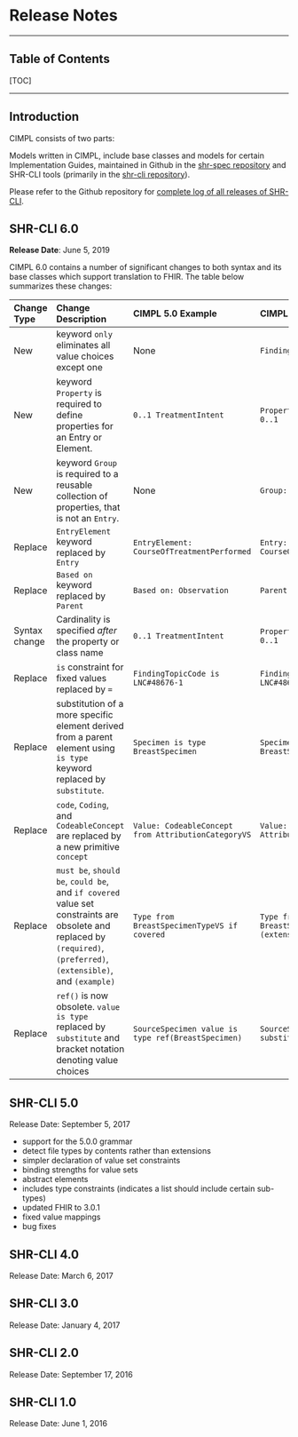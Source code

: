 # Release Notes

***

## Table of Contents

[TOC]

***

## Introduction

CIMPL consists of two parts:

Models written in CIMPL, include base classes and models for certain Implementation Guides, maintained in Github in the [shr-spec repository](https://github.com/standardhealth/shr-spec) and SHR-CLI tools (primarily in the [shr-cli repository](https://github.com/standardhealth/shr-cli)).

Please refer to the Github repository for [complete log of all releases of SHR-CLI](https://github.com/standardhealth/shr-cli/releases).

## SHR-CLI 6.0

**Release Date**: June 5, 2019

CIMPL 6.0 contains a number of significant changes to both syntax and its base classes which support translation to FHIR. The table below summarizes these changes:

| Change Type | Change Description | CIMPL 5.0 Example | CIMPL 6.0 Example | Section |
|:---- |:----------|:---------------------- |:-------------------|:----------------- |
| New | keyword `only` eliminates all value choices except one | None | `FindingResult only concept` | [Only Constraint](#only-constraint) |
| New |keyword `Property` is required to define properties for an Entry or Element. |`0..1 TreatmentIntent`| `Property:  TreatmentIntent 0..1` | [Property Keyword](#property) |
| New |keyword `Group` is required to a reusable collection of properties, that is not an `Entry`. | None | `Group: Address` | [Group Keyword](#group) |
| Replace | `EntryElement` keyword replaced by `Entry` | `EntryElement: CourseOfTreatmentPerformed`| `Entry:  CourseOfTreatmentPerformed` | [Element Keyword](#element) |
| Replace | `Based on` keyword replaced by `Parent` | `Based on: Observation` | `Parent:  Observation` | [Parent Keyword](#parent) |
| Syntax change | Cardinality is specified _after_ the property or class name | `0..1 TreatmentIntent` | `Property:  TreatmentIntent 0..1` | [Property Keyword](#property), [Cardinality Constraint](#cardinality-constraint) |
| Replace | `is` constraint for fixed values replaced by `=` | `FindingTopicCode is LNC#48676-1` | `FindingTopicCode = LNC#48676-1` | [Field Constraints](#field-constraints) |
| Replace | substitution of a more specific element derived from a parent element using `is type` keyword replaced by `substitute`. | `Specimen is type BreastSpecimen` | `Specimen substitute BreastSpecimen` | [Substitute](#substitute) |
| Replace | `code`, `Coding`, and `CodeableConcept` are replaced by a new primitive `concept` | `Value: CodeableConcept from AttributionCategoryVS` | `Value: concept from AttributionCategoryVS` | [Primitives](#primitives) |
| Replace | `must be`, `should be`, `could be`, and `if covered` value set constraints are obsolete and replaced by `(required)`, `(preferred)`, `(extensible)`, and `(example)` | `Type from BreastSpecimenTypeVS if covered` | `Type from BreastSpecimenTypeVS (extensible)` | [Value Set Binding Constraint](#value-set-binding-constraint) |
| Replace | `ref()` is now obsolete. `value is type` replaced by `substitute` and bracket notation denoting value choices| `SourceSpecimen value is type ref(BreastSpecimen)` | `SourceSpecimen[Specimen] substitute BreastSpecimen` | [Mapping to References](#mapping-to-references) |

## SHR-CLI 5.0

Release Date: September 5, 2017

* support for the 5.0.0 grammar
* detect file types by contents rather than extensions
* simpler declaration of value set constraints
* binding strengths for value sets
* abstract elements
* includes type constraints (indicates a list should include certain sub-types)
* updated FHIR to 3.0.1
* fixed value mappings
* bug fixes

## SHR-CLI 4.0

Release Date: March 6, 2017

## SHR-CLI 3.0

Release Date: January 4, 2017

## SHR-CLI 2.0

Release Date: September 17, 2016

## SHR-CLI 1.0

Release Date: June 1, 2016
